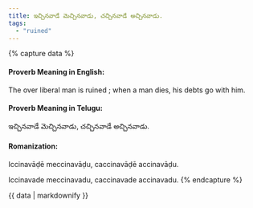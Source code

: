 ```yaml
---
title: ఇచ్చినవాడే మెచ్చినవాడు, చచ్చినవాడే అచ్చినవాడు.
tags:
  - "ruined"
---
```


{% capture data %}
#### Proverb Meaning in English:
The over liberal man is ruined ; when a man dies, his debts go with him.

#### Proverb Meaning in Telugu:
ఇచ్చినవాడే మెచ్చినవాడు, చచ్చినవాడే అచ్చినవాడు.

#### Romanization:
Iccinavāḍē meccinavāḍu, caccinavāḍē accinavāḍu.

Iccinavade meccinavadu, caccinavade accinavadu.
{% endcapture %}

{{ data | markdownify }}

